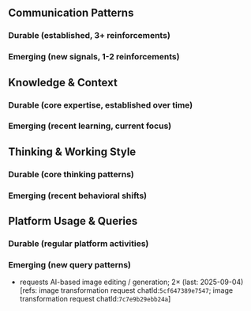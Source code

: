 ## Communication Patterns
### Durable (established, 3+ reinforcements)

### Emerging (new signals, 1-2 reinforcements)

## Knowledge & Context
### Durable (core expertise, established over time)

### Emerging (recent learning, current focus)

## Thinking & Working Style
### Durable (core thinking patterns)

### Emerging (recent behavioral shifts)

## Platform Usage & Queries
### Durable (regular platform activities)

### Emerging (new query patterns)
- requests AI-based image editing / generation; 2× (last: 2025-09-04) [refs: image transformation request chatId:`5cf647389e7547`; image transformation request chatId:`7c7e9b29ebb24a`]